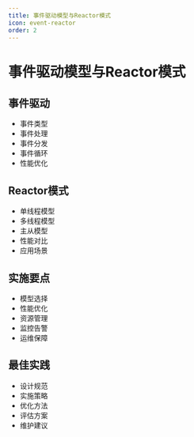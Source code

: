 ```yaml
---
title: 事件驱动模型与Reactor模式
icon: event-reactor
order: 2
---
```


# 事件驱动模型与Reactor模式

## 事件驱动
- 事件类型
- 事件处理
- 事件分发
- 事件循环
- 性能优化

## Reactor模式
- 单线程模型
- 多线程模型
- 主从模型
- 性能对比
- 应用场景

## 实施要点
- 模型选择
- 性能优化
- 资源管理
- 监控告警
- 运维保障

## 最佳实践
- 设计规范
- 实施策略
- 优化方法
- 评估方案
- 维护建议
